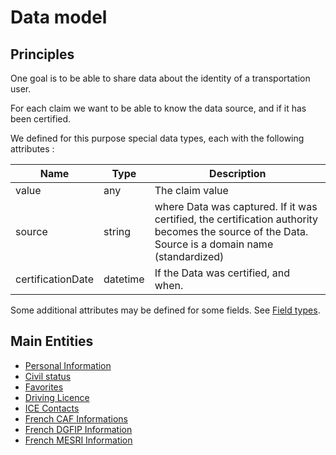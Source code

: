 Data model
==========


Principles
----------

One goal is to be able to share data about the identity of
a transportation user.

For each claim we want to be able to know the data source, and
if it has been certified.

We defined for this purpose special data types, each with the following 
attributes :

| Name              | Type       | Description
| ------------------|------------|---------------------------------
| value             | any        | The claim value
| source            | string     | where Data was captured. If it was certified, the certification authority becomes the source of the Data. Source is a domain name (standardized)
| certificationDate | datetime   | If the Data was certified, and when.

Some additional attributes may be defined for some fields. See
[Field types](field-types.md).


Main Entities
-------------

- [Personal Information](personal-information.md)
- [Civil status](civil-status.md)
- [Favorites](favorites.md)
- [Driving Licence](driving-licence.md)
- [ICE Contacts](in-case-of-emergency-contacts.md)
- [French CAF Informations](fr-caf-information.md)
- [French DGFIP Information](fr-dgfip-information.md)
- [French MESRI Information](fr-mesri-information.md)


